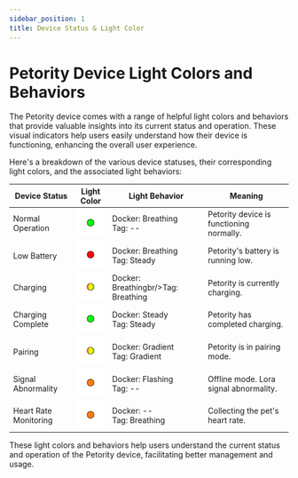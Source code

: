 ```yaml
---
sidebar_position: 1
title: Device Status & Light Color
---
```


# Petority Device Light Colors and Behaviors
The Petority device comes with a range of helpful light colors and behaviors that provide valuable insights into its current status and operation. These visual indicators help users easily understand how their device is functioning, enhancing the overall user experience.

Here's a breakdown of the various device statuses, their corresponding light colors, and the associated light behaviors:

| Device Status  | Light Color | Light Behavior |  Meaning |
| ----------- | ----------- |----------- |----------- |
| Normal Operation | ![battery](/img/device/green.png) | Docker: Breathing<br/>Tag: -- | Petority device is functioning normally.|
| Low Battery | ![battery](/img/device/red.png) |Docker: Breathing<br/>Tag: Steady |  Petority's battery is running low.      | 
| Charging   | ![battery](/img/device/gradual-change.png)  | Docker: Breathingbr/>Tag: Breathing |  Petority is currently charging.   | 
| Charging Complete  | ![battery](/img/device/green.png)  | Docker: Steady<br/>Tag: Steady |  Petority has completed charging.      | 
| Pairing | ![battery](/img/device/gradual-change.png)  | Docker: Gradient<br/>Tag: Gradient  |  Petority is in pairing mode.    |
| Signal Abnormality | ![battery](/img/device/orange.png)  | Docker: Flashing<br/>Tag: -- | Offline mode. Lora signal abnormality. | 
| Heart Rate Monitoring |  ![battery](/img/device/orange.png)  | Docker: --<br/>Tag: Breathing | Collecting the pet's heart rate. | 

These light colors and behaviors help users understand the current status and operation of the Petority device, facilitating better management and usage.


